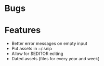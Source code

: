 # Bugs

# Features
* Better error messages on empty input
* Put assets in ~/.snip
* Allow for $EDITOR editing
* Dated assets (files for every year and week)
